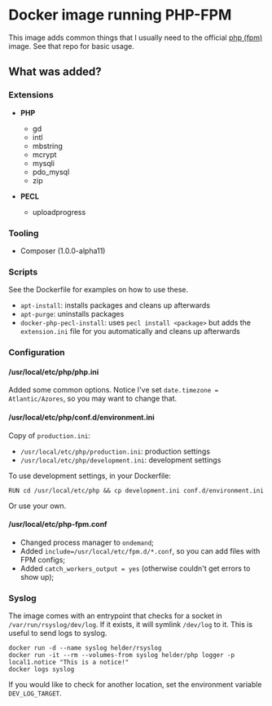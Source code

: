 # Docker image running PHP-FPM

This image adds common things that I usually need to the official [php (fpm)](https://registry.hub.docker.com/_/php/) image. See that repo for basic usage.


## What was added?

### Extensions

* **PHP**
    * gd
    * intl
    * mbstring
    * mcrypt
    * mysqli
    * pdo_mysql
    * zip

* **PECL**
    * uploadprogress

### Tooling

* Composer (1.0.0-alpha11)

### Scripts

See the Dockerfile for examples on how to use these.

* `apt-install`: installs packages and cleans up afterwards
* `apt-purge`: uninstalls packages
* `docker-php-pecl-install`: uses `pecl install <package>` but adds the `extension.ini` file for you automatically and cleans up afterwards

### Configuration

#### /usr/local/etc/php/php.ini

Added some common options. Notice I've set `date.timezone = Atlantic/Azores`, so you may want to change that.

#### /usr/local/etc/php/conf.d/environment.ini

Copy of `production.ini`:

* `/usr/local/etc/php/production.ini`: production settings
* `/usr/local/etc/php/development.ini`: development settings

To use development settings, in your Dockerfile:

    RUN cd /usr/local/etc/php && cp development.ini conf.d/environment.ini

Or use your own.

#### /usr/local/etc/php-fpm.conf

* Changed process manager to `ondemand`;
* Added `include=/usr/local/etc/fpm.d/*.conf`, so you can add files with FPM configs;
* Added `catch_workers_output = yes` (otherwise couldn't get errors to show up);

### Syslog

The image comes with an entrypoint that checks for a socket in `/var/run/rsyslog/dev/log`. If it exists, it will symlink `/dev/log` to it. This is useful to send logs to syslog.

    docker run -d --name syslog helder/rsyslog
    docker run -it --rm --volumes-from syslog helder/php logger -p local1.notice "This is a notice!"
    docker logs syslog

If you would like to check for another location, set the environment variable `DEV_LOG_TARGET`.
